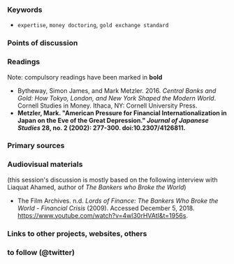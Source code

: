 ### Keywords

* `expertise`, `money doctoring`, `gold exchange standard`

### Points of discussion


### Readings
Note: compulsory readings have been marked in **bold**

* Bytheway, Simon James, and Mark Metzler. 2016. *Central Banks and Gold: How Tokyo, London, and New York Shaped the Modern World*. Cornell Studies in Money. Ithaca, NY: Cornell University Press.
* **Metzler, Mark. "American Pressure for Financial Internationalization in Japan on the Eve of the Great Depression." *Journal of Japanese Studies* 28, no. 2 (2002): 277-300. doi:10.2307/4126811.**

### Primary sources


### Audiovisual materials
(this session's discussion is mostly based on the following interview with Liaquat Ahamed, author of *The Bankers who Broke the World*)

* The Film Archives. n.d. *Lords of Finance: The Bankers Who Broke the World - Financial Crisis* (2009). Accessed December 5, 2018. https://www.youtube.com/watch?v=4wl30rHVAtI&t=1956s.


### Links to other projects, websites, others


### to follow (@twitter)




